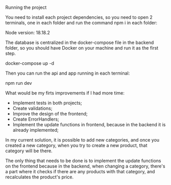 Running the project

You need to install each project dependencies, so you need to open 2 terminals, one in each folder and run the command npm i in each folder:

Node version: 18.18.2

The database is centralized in the docker-compose file in the backend folder, so you should have Docker on your machine and run it as the first step.

docker-compose up -d

Then you can run the api and app running in each terminal:

npm run dev

What would be my firts improvements if I had more time:

- Implement tests in both projects;
- Create validations;
- Improve the design of the frontend;
- Create ErrorHandlers;
- Implement the update functions in frontend, because in the backend it is already implemented;

In my current solution, it is possible to add new categories, and once you created a new category, when you try to create a new product, that category will be there.

The only thing that needs to be done is to implement the update functions on the frontend because in the backend, when changing a category, there's a part where it checks if there are any products with that category, and recalculates the product's price.